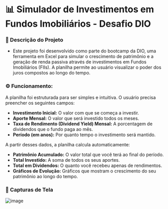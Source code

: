# 📊 Simulador de Investimentos em Fundos Imobiliários - Desafio DIO

### 📝 Descrição do Projeto
- Este projeto foi desenvolvido como parte do bootcamp da DIO, uma ferramenta em Excel para simular o crescimento de patrimônio e a geração de renda passiva através de investimentos em Fundos Imobiliários (FIIs). A planilha permite ao usuário visualizar o poder dos juros compostos ao longo do tempo.

### ⚙️ Funcionamento:
A planilha foi estruturada para ser simples e intuitiva. O usuário precisa preencher os seguintes campos:
- **Investimento Inicial:** O valor com que se começa a investir.
- **Aporte Mensal:** O valor que será investido todos os meses.
- **Taxa de Rendimento (Dividend Yield) Mensal:** A porcentagem de dividendos que o fundo paga ao mês.
- **Período (em anos):** Por quanto tempo o investimento será mantido.

A partir desses dados, a planilha calcula automaticamente:
- **Patrimônio Acumulado:** O valor total que você terá ao final do período.
- **Total Investido:** A soma de todos os seus aportes.
- **Total em Dividendos:** O quanto você recebeu apenas de rendimentos.
- **Gráficos de Evolução:** Gráficos que mostram o crescimento do seu patrimônio ao longo do tempo.

### 📸 Capturas de Tela

![image](https://github.com/user-attachments/assets/d691c4bd-d692-45ff-912f-a841356e716a)

